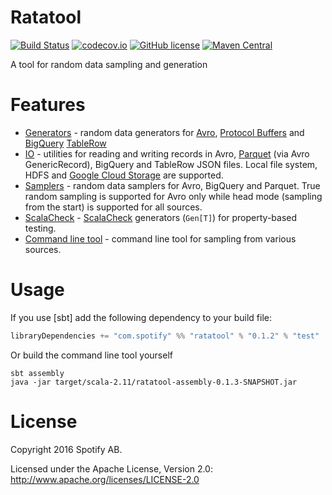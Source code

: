 Ratatool
========

[![Build Status](https://travis-ci.org/spotify/ratatool.svg?branch=master)](https://travis-ci.org/spotify/ratatool)
[![codecov.io](https://codecov.io/github/spotify/ratatool/coverage.svg?branch=master)](https://codecov.io/github/spotify/ratatool?branch=master)
[![GitHub license](https://img.shields.io/badge/Licence-Apache%202.0-blue.svg)](./LICENSE)
[![Maven Central](https://img.shields.io/maven-central/v/com.spotify/ratatool_2.11.svg)](https://maven-badges.herokuapp.com/maven-central/com.spotify/ratatool_2.11)

A tool for random data sampling and generation

# Features

- [Generators](./src/main/scala/com/spotify/ratatool/generators) - random data generators for [Avro](https://avro.apache.org/), [Protocol Buffers](https://developers.google.com/protocol-buffers/) and [BigQuery](https://cloud.google.com/bigquery/) [TableRow](https://developers.google.com/resources/api-libraries/documentation/bigquery/v2/java/latest/com/google/api/services/bigquery/model/TableRow.html)
- [IO](./src/main/scala/com/spotify/ratatool/io) - utilities for reading and writing records in Avro, [Parquet](http://parquet.apache.org/) (via Avro GenericRecord), BigQuery and TableRow JSON files. Local file system, HDFS and [Google Cloud Storage](https://cloud.google.com/storage/) are supported.
- [Samplers](./src/main/scala/com/spotify/ratatool/samplers) - random data samplers for Avro, BigQuery and Parquet. True random sampling is supported for Avro only while head mode (sampling from the start) is supported for all sources.
- [ScalaCheck](./src/main/scala/com/spotify/ratatool/scalacheck) - [ScalaCheck](http://scalacheck.org/) generators (`Gen[T]`) for property-based testing.
- [Command line tool](./src/main/scala/com/spotify/ratatool/tool) - command line tool for sampling from various sources.

# Usage

If you use [sbt] add the following dependency to your build file:
```scala
libraryDependencies += "com.spotify" %% "ratatool" % "0.1.2" % "test"
```

Or build the command line tool yourself

```
sbt assembly
java -jar target/scala-2.11/ratatool-assembly-0.1.3-SNAPSHOT.jar
```

# License

Copyright 2016 Spotify AB.

Licensed under the Apache License, Version 2.0: http://www.apache.org/licenses/LICENSE-2.0
